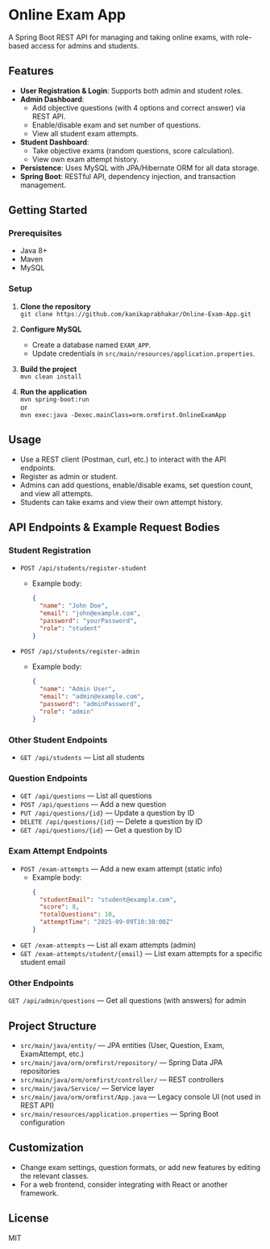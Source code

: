 # Online Exam App

A Spring Boot REST API for managing and taking online exams, with role-based access for admins and students.

## Features

- **User Registration & Login**: Supports both admin and student roles.
- **Admin Dashboard**:
  - Add objective questions (with 4 options and correct answer) via REST API.
  - Enable/disable exam and set number of questions.
  - View all student exam attempts.
- **Student Dashboard**:
  - Take objective exams (random questions, score calculation).
  - View own exam attempt history.
- **Persistence**: Uses MySQL with JPA/Hibernate ORM for all data storage.
- **Spring Boot**: RESTful API, dependency injection, and transaction management.

## Getting Started

### Prerequisites

- Java 8+
- Maven
- MySQL

### Setup

1. **Clone the repository**  
   `git clone https://github.com/kanikaprabhakar/Online-Exam-App.git`

2. **Configure MySQL**  
   - Create a database named `EXAM_APP`.
   - Update credentials in `src/main/resources/application.properties`.

3. **Build the project**  
   `mvn clean install`

4. **Run the application**  
   `mvn spring-boot:run`  
   or  
   `mvn exec:java -Dexec.mainClass=orm.ormfirst.OnlineExamApp`

## Usage

- Use a REST client (Postman, curl, etc.) to interact with the API endpoints.
- Register as admin or student.
- Admins can add questions, enable/disable exams, set question count, and view all attempts.
- Students can take exams and view their own attempt history.

## API Endpoints & Example Request Bodies

### Student Registration

- `POST /api/students/register-student`
  - Example body:
    ```json
    {
      "name": "John Doe",
      "email": "john@example.com",
      "password": "yourPassword",
      "role": "student"
    }
    ```

- `POST /api/students/register-admin`
  - Example body:
    ```json
    {
      "name": "Admin User",
      "email": "admin@example.com",
      "password": "adminPassword",
      "role": "admin"
    }
    ```

### Other Student Endpoints
- `GET /api/students` — List all students

### Question Endpoints
- `GET /api/questions` — List all questions
- `POST /api/questions` — Add a new question
- `PUT /api/questions/{id}` — Update a question by ID
- `DELETE /api/questions/{id}` — Delete a question by ID
- `GET /api/questions/{id}` — Get a question by ID


### Exam Attempt Endpoints
- `POST /exam-attempts` — Add a new exam attempt (static info)
  - Example body:
    ```json
    {
      "studentEmail": "student@example.com",
      "score": 8,
      "totalQuestions": 10,
      "attemptTime": "2025-09-09T10:30:00Z"
    }
    ```
- `GET /exam-attempts` — List all exam attempts (admin)
- `GET /exam-attempts/student/{email}` — List exam attempts for a specific student email

### Other Endpoints
`GET /api/admin/questions` — Get all questions (with answers) for admin

## Project Structure

- `src/main/java/entity/` — JPA entities (User, Question, Exam, ExamAttempt, etc.)
- `src/main/java/orm/ormfirst/repository/` — Spring Data JPA repositories
- `src/main/java/orm/ormfirst/controller/` — REST controllers
- `src/main/java/Service/` — Service layer
- `src/main/java/orm/ormfirst/App.java` — Legacy console UI (not used in REST API)
- `src/main/resources/application.properties` — Spring Boot configuration

## Customization

- Change exam settings, question formats, or add new features by editing the relevant classes.
- For a web frontend, consider integrating with React or another framework.

## License

MIT



